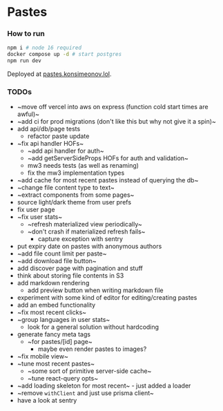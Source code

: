 # Pastes

### How to run
```bash
npm i # node 16 required
docker compose up -d # start postgres
npm run dev
```

Deployed at [pastes.konsimeonov.lol](https://pastes.konsimeonov.lol/).

### TODOs
- ~move off vercel into aws on express (function cold start times are awful)~
- ~add ci for prod migrations (don't like this but why not give it a spin)~
- add api/db/page tests
    - refactor paste update
- ~fix api handler HOFs~
    - ~add api handler for auth~
    - ~add getServerSideProps HOFs for auth and validation~
    - mw3 needs tests (as well as renaming)
    - fix the mw3 implementation types
- ~add cache for most recent pastes instead of querying the db~
- ~change file content type to text~
- ~extract components from some pages~
- source light/dark theme from user prefs
- fix user page
- ~fix user stats~
  - ~refresh materialized view periodically~
  - ~don't crash if materialized refresh fails~
    - capture exception with sentry
- put expiry date on pastes with anonymous authors
- ~add file count limit per paste~
- ~add download file button~
- add discover page with pagination and stuff
- think about storing file contents in S3
- add markdown rendering
  - add preview button when writing markdown file
- experiment with some kind of editor for editing/creating pastes
- add an embed functionality
- ~fix most recent clicks~
- ~group languages in user stats~
  - look for a general solution without hardcoding
- generate fancy meta tags
  - ~for pastes/[id] page~
    - maybe even render pastes to images?
- ~fix mobile view~
- ~tune most recent pastes~
  - ~some sort of primitive server-side cache~
  - ~tune react-query opts~
- ~add loading skeleton for most recent~ - just added a loader
- ~remove `withClient` and just use prisma client~
- have a look at sentry
